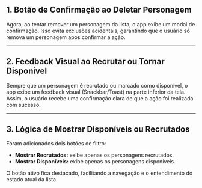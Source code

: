 ## 1. Botão de Confirmação ao Deletar Personagem

Agora, ao tentar remover um personagem da lista, o app exibe um modal de confirmação. Isso evita exclusões acidentais, garantindo que o usuário só remova um personagem após confirmar a ação.

---

## 2. Feedback Visual ao Recrutar ou Tornar Disponível

Sempre que um personagem é recrutado ou marcado como disponível, o app exibe um feedback visual (Snackbar/Toast) na parte inferior da tela. Assim, o usuário recebe uma confirmação clara de que a ação foi realizada com sucesso.

---

## 3. Lógica de Mostrar Disponíveis ou Recrutados

Foram adicionados dois botões de filtro:  
- **Mostrar Recrutados:** exibe apenas os personagens recrutados.
- **Mostrar Disponíveis:** exibe apenas os personagens disponíveis.

O botão ativo fica destacado, facilitando a navegação e o entendimento do estado atual da lista.